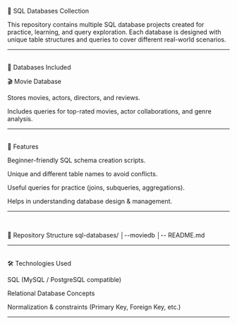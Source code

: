 📂 SQL Databases Collection

This repository contains multiple SQL database projects created for practice, learning, and query exploration. Each database is designed with unique table structures and queries to cover different real-world scenarios.
<hr>
<br>
📑 Databases Included

🎬 Movie Database

Stores movies, actors, directors, and reviews.

Includes queries for top-rated movies, actor collaborations, and genre analysis.
<hr>
<br>
🚀 Features

Beginner-friendly SQL schema creation scripts.

Unique and different table names to avoid conflicts.

Useful queries for practice (joins, subqueries, aggregations).

Helps in understanding database design & management.
<hr>
<br>

📂 Repository Structure
sql-databases/
│--moviedb
│-- README.md
<hr>
<br>
🛠️ Technologies Used

SQL (MySQL / PostgreSQL compatible)

Relational Database Concepts

Normalization & constraints (Primary Key, Foreign Key, etc.)
<hr>
